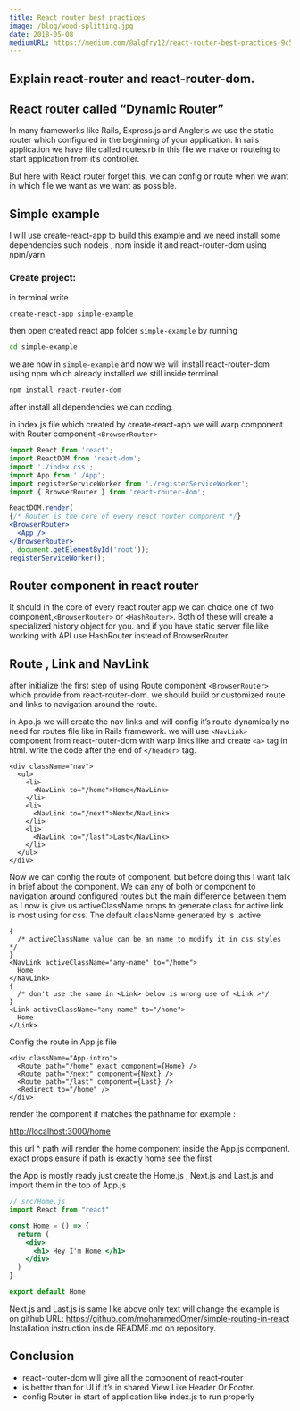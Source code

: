 ```yaml
---
title: React router best practices
image: /blog/wood-splitting.jpg
date: 2018-05-08
mediumURL: https://medium.com/@algfry12/react-router-best-practices-9c564388f4d3
---
```


## Explain react-router and react-router-dom.

## React router called “Dynamic Router”

In many frameworks like Rails, Express.js and Anglerjs we use the static router which configured in the beginning of your application. In rails application we have file called routes.rb in this file we make or routeing to start application from it’s controller.

But here with React router forget this, we can config or route when we want in which file we want as we want as possible.

## Simple example

I will use create-react-app to build this example and we need install some dependencies such nodejs , npm inside it and react-router-dom using npm/yarn.

### Create project:

in terminal write

```bash
create-react-app simple-example
```

then open created react app folder `simple-example` by running

```bash
cd simple-example
```

we are now in `simple-example` and now we will install react-router-dom using npm which already installed we still inside terminal

```bash
npm install react-router-dom
```

after install all dependencies we can coding.

in index.js file which created by create-react-app we will warp <App /> component with Router component `<BrowserRouter>`

```jsx
import React from 'react';
import ReactDOM from 'react-dom';
import './index.css';
import App from './App';
import registerServiceWorker from './registerServiceWorker';
import { BrowserRouter } from 'react-router-dom';

ReactDOM.render(
{/* Router is the core of every react router component */}
<BrowserRouter>
  <App />
</BrowserRouter>
, document.getElementById('root'));
registerServiceWorker();
```

## Router component in react router

It should in the core of every react router app we can choice one of two component,`<BrowserRouter>` or `<HashRouter>`. Both of these will create a specialized history object for you. and if you have static server file like working with API use HashRouter instead of BrowserRouter.

## Route , Link and NavLink

after initialize the first step of using Route component `<BrowserRouter>` which provide from react-router-dom. we should build or customized route and links to navigation around the route.

in App.js we will create the nav links and will config it’s route dynamically no need for routes file like in Rails framework. we will use `<NavLink>` component from react-router-dom with warp links like and create `<a>` tag in html. write the code after the end of `</header>` tag.

```
<div className="nav">
  <ul>
    <li>
      <NavLink to="/home">Home</NavLink>
    </li>
    <li>
      <NavLink to="/next">Next</NavLink>
    </li>
    <li>
      <NavLink to="/last">Last</NavLink>
    </li>
  </ul>
</div>
```

Now we can config the route of <NavLink > component. but before doing this I want talk in brief about the <Link > component. We can any of both <NavLink > or <Link > component to navigation around configured routes but the main difference between them as I now is <NavLink > give us activeClassName props to generate class for active link is most using for css. The default className generated by <NavLink > is .active

```
{
  /* activeClassName value can be an name to modify it in css styles */
}
<NavLink activeClassName="any-name" to="/home">
  Home
</NavLink>
{
  /* don't use the same in <Link> below is wrong use of <Link >*/
}
<Link activeClassName="any-name" to="/home">
  Home
</Link>
```

Config the route in App.js file

```
<div className="App-intro">
  <Route path="/home" exact component={Home} />
  <Route path="/next" component={Next} />
  <Route path="/last" component={Last} />
  <Redirect to="/home" />
</div>
```

<Route> render the component if matches the pathname for example :

[http://localhost:3000/home](http://localhost:3000/home)

this url ^ path will render the home component inside the App.js component. exact props ensure if path is exactly home see the first <NavLink>

the App is mostly ready just create the Home.js , Next.js and Last.js and import them in the top of App.js

```jsx
// src/Home.js
import React from "react"

const Home = () => {
  return (
    <div>
      <h1> Hey I'm Home </h1>
    </div>
  )
}

export default Home
```

Next.js and Last.js is same like above only text will change
the example is on github URL: https://github.com/mohammedOmer/simple-routing-in-react
Installation instruction inside README.md on repository.

## Conclusion

- react-router-dom will give all the component of react-router
- <NavLink> is better than <Link> for UI if it’s in shared View Like Header Or Footer.
- config Router in start of application like index.js to run <Route > properly
